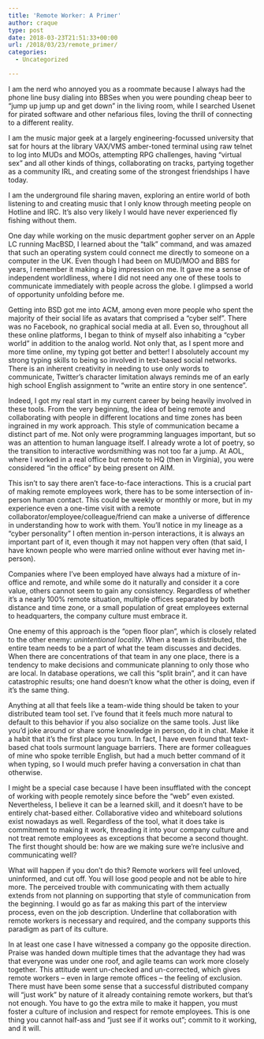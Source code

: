 ```yaml
---
title: 'Remote Worker: A Primer'
author: craque
type: post
date: 2018-03-23T21:51:33+00:00
url: /2018/03/23/remote_primer/
categories:
  - Uncategorized

---
```

<span style="font-weight: 400;">I am the nerd who annoyed you as a roommate because I always had the phone line busy dialing into BBSes when you were pounding cheap beer to “jump up jump up and get down” in the living room, while I searched Usenet for pirated software and other nefarious files, loving the thrill of connecting to a different reality.</span>

<span style="font-weight: 400;">I am the music major geek at a largely engineering-focussed university that sat for hours at the library VAX/VMS amber-toned terminal using raw telnet to log into MUDs and MOOs, attempting RPG challenges, having “virtual sex” and all other kinds of things, collaborating on tracks, partying together as a community IRL, and creating some of the strongest friendships I have today.</span>

<span style="font-weight: 400;">I am the underground file sharing maven, exploring an entire world of both listening to and creating music that I only know through meeting people on Hotline and IRC. It’s also very likely I would have never experienced fly fishing without them.</span>

<span style="font-weight: 400;">One day while working on the music department gopher server on an Apple LC running MacBSD, I learned about the “talk” command, and was amazed that such an operating system could connect me directly to someone on a computer in the UK. Even though I had been on MUD/MOO and BBS for years, I remember it making a big impression on me. It gave me a sense of independent worldliness, where I did not need any one of these tools to communicate immediately with people across the globe. I glimpsed a world of opportunity unfolding before me.</span>

<span style="font-weight: 400;">Getting into BSD got me into ACM, among even more people who spent the majority of their social life as avatars that comprised a “cyber self”. There was no Facebook, no graphical social media at all. Even so, throughout all these online platforms, I began to think of myself also inhabiting a “cyber world” in addition to the analog world. Not only that, as I spent more and more time online, my typing got better and better! I absolutely account my strong typing skills to being so involved in text-based social networks. There is an inherent creativity in needing to use only words to communicate, Twitter’s character limitation always reminds me of an early high school English assignment to “write an entire story in one sentence”.</span>

<span style="font-weight: 400;">Indeed, I got my real start in my current career by being heavily involved in these tools. From the very beginning, the idea of being remote and collaborating with people in different locations and time zones has been ingrained in my work approach. This style of communication became a distinct part of me. Not only were programming languages important, but so was an attention to human language itself. I already wrote a lot of poetry, so the transition to interactive wordsmithing was not too far a jump. At AOL, where I worked in a real office but remote to HQ (then in Virginia), you were considered “in the office” by being present on AIM.</span>

<span style="font-weight: 400;">This isn’t to say there aren’t face-to-face interactions. This is a crucial part of making remote employees work, there has to be some intersection of in-person human contact. This could be weekly or monthly or more, but in my experience even a one-time visit with a remote collaborator/employee/colleague/friend can make a universe of difference in understanding how to work with them. You’ll notice in my lineage as a “cyber personality” I often mention in-person interactions, it is always an important part of it, even though it may not happen very often (that said, I have known people who were married online without ever having met in-person).</span>

<span style="font-weight: 400;">Companies where I’ve been employed have always had a mixture of in-office and remote, and while some do it naturally and consider it a core value, others cannot seem to gain any consistency. Regardless of whether it’s a nearly 100% remote situation, multiple offices separated by both distance and time zone, or a small population of great employees external to headquarters, the company culture must embrace it.</span>

<span style="font-weight: 400;">One enemy of this approach is the “open floor plan”, which is closely related to the other enemy: </span>_<span style="font-weight: 400;">unintentional locality</span>_<span style="font-weight: 400;">. When a team is distributed, the entire team needs to be a part of what the team discusses and decides. When there are concentrations of that team in any one place, there is a tendency to make decisions and communicate planning to only those who are local. In database operations, we call this “split brain”, and it can have catastrophic results; one hand doesn’t know what the other is doing, even if it’s the same thing.</span>

<span style="font-weight: 400;">Anything at all that feels like a team-wide thing should be taken to your distributed team tool set. I’ve found that it feels much more natural to default to this behavior if you also socialize on the same tools. Just like you’d joke around or share some knowledge in person, do it in chat. Make it a habit that it’s the first place you turn. In fact, I have even found that text-based chat tools surmount language barriers. There are former colleagues of mine who spoke terrible English, but had a much better command of it when typing, so I would much prefer having a conversation in chat than otherwise.</span>

<span style="font-weight: 400;">I might be a special case because I have been insufflated with the concept of working with people remotely since before the “web” even existed. Nevertheless, I believe it can be a learned skill, and it doesn’t have to be entirely chat-based either. Collaborative video and whiteboard solutions exist nowadays as well. Regardless of the tool, what it does take is commitment to making it work, threading it into your company culture and not treat remote employees as exceptions that become a second thought. The first thought should be: how are we making sure we’re inclusive and communicating well?</span>

<span style="font-weight: 400;">What will happen if you don’t do this? Remote workers will feel unloved, uninformed, and cut off. You will lose good people and not be able to hire more. The perceived trouble with communicating with them actually extends from not planning on supporting that style of communication from the beginning. I would go as far as making this part of the interview process, even on the job description. Underline that collaboration with remote workers is necessary and required, and the company supports this paradigm as part of its culture.</span>

<span style="font-weight: 400;">In at least one case I have witnessed a company go the opposite direction. Praise was handed down multiple times that the advantage they had was that everyone was under one roof, and agile teams can work more closely together. This attitude went un-checked and un-corrected, which gives remote workers &#8211; even in large remote offices &#8211; the feeling of exclusion. There must have been some sense that a successful distributed company will “just work” by nature of it already containing remote workers, but that’s not enough. You have to go the extra mile to make it happen, you must foster a culture of inclusion and respect for remote employees. This is one thing you cannot half-ass and “just see if it works out”; commit to it working, and it will.</span>